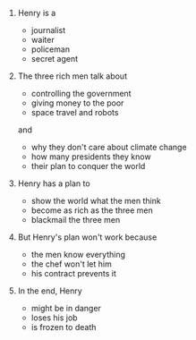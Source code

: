 ---
---

1. Henry is a

   * journalist
   * waiter
   * policeman
   * secret agent

2. The three rich men talk about

   * controlling the government
   * giving money to the poor
   * space travel and robots

   and

   * why they don't care about climate change
   * how many presidents they know
   * their plan to conquer the world

3. Henry has a plan to

   * show the world what the men think
   * become as rich as the three men
   * blackmail the three men

4. But Henry's plan won't work because

   * the men know everything
   * the chef won't let him
   * his contract prevents it

5. In the end, Henry

   * might be in danger
   * loses his job
   * is frozen to death
